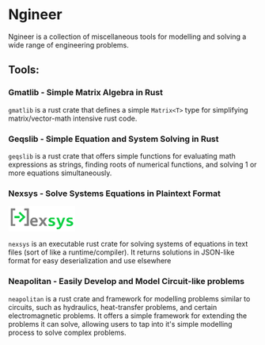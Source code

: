 # Ngineer
Ngineer is a collection of miscellaneous tools for modelling and solving a wide range of engineering problems.

## Tools:

### Gmatlib - Simple Matrix Algebra in Rust
`gmatlib` is a rust crate that defines a simple `Matrix<T>` type for simplifying matrix/vector-math intensive rust code. 

### Geqslib - Simple Equation and System Solving in Rust
`geqslib` is a rust crate that offers simple functions for evaluating math expressions as strings, finding roots of numerical functions, and solving 1 or more equations simultaneously.

### Nexsys - Solve Systems Equations in Plaintext Format

<img title="Nexsys Logo" alt="Nexsys Logo" src="nexsys/nexsys_logo_full.png" height="50px"/>

`nexsys` is an executable rust crate for solving systems of equations in text files (sort of like a runtime/compiler). It returns solutions in JSON-like format for easy deserialization and use elsewhere

### Neapolitan - Easily Develop and Model Circuit-like problems
`neapolitan` is a rust crate and framework for modelling problems similar to circuits, such as hydraulics, heat-transfer problems, and certain electromagnetic problems. It offers a simple framework for extending the problems it can solve, allowing users to tap into it's simple modelling process to solve complex problems.